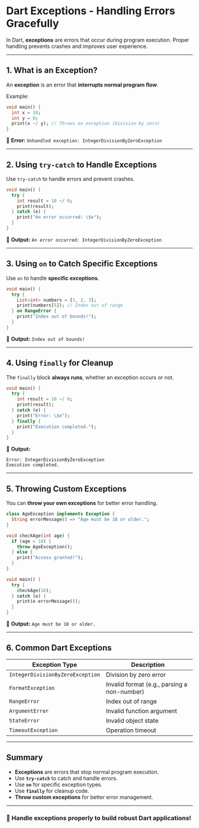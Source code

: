 # Dart Exceptions - Handling Errors Gracefully

In Dart, **exceptions** are errors that occur during program execution. Proper handling prevents crashes and improves user experience.

---

## 1. What is an Exception?
An **exception** is an error that **interrupts normal program flow**.

Example:
```dart
void main() {
  int x = 10;
  int y = 0;
  print(x ~/ y); // Throws an exception (Division by zero)
}
```
🔹 **Error:** `Unhandled exception: IntegerDivisionByZeroException`

---

## 2. Using `try-catch` to Handle Exceptions
Use `try-catch` to handle errors and prevent crashes.

```dart
void main() {
  try {
    int result = 10 ~/ 0;
    print(result);
  } catch (e) {
    print("An error occurred: \$e");
  }
}
```
🔹 **Output:** `An error occurred: IntegerDivisionByZeroException`

---

## 3. Using `on` to Catch Specific Exceptions
Use `on` to handle **specific exceptions**.

```dart
void main() {
  try {
    List<int> numbers = [1, 2, 3];
    print(numbers[5]); // Index out of range
  } on RangeError {
    print("Index out of bounds!");
  }
}
```
🔹 **Output:** `Index out of bounds!`

---

## 4. Using `finally` for Cleanup
The `finally` block **always runs**, whether an exception occurs or not.

```dart
void main() {
  try {
    int result = 10 ~/ 0;
    print(result);
  } catch (e) {
    print("Error: \$e");
  } finally {
    print("Execution completed.");
  }
}
```
🔹 **Output:**
```
Error: IntegerDivisionByZeroException
Execution completed.
```

---

## 5. Throwing Custom Exceptions
You can **throw your own exceptions** for better error handling.

```dart
class AgeException implements Exception {
  String errorMessage() => "Age must be 18 or older.";
}

void checkAge(int age) {
  if (age < 18) {
    throw AgeException();
  } else {
    print("Access granted!");
  }
}

void main() {
  try {
    checkAge(16);
  } catch (e) {
    print(e.errorMessage());
  }
}
```
🔹 **Output:** `Age must be 18 or older.`

---

## 6. Common Dart Exceptions

| Exception Type | Description |
|---------------|-------------|
| `IntegerDivisionByZeroException` | Division by zero error |
| `FormatException` | Invalid format (e.g., parsing a non-number) |
| `RangeError` | Index out of range |
| `ArgumentError` | Invalid function argument |
| `StateError` | Invalid object state |
| `TimeoutException` | Operation timeout |

---

## Summary
- **Exceptions** are errors that stop normal program execution.
- Use **`try-catch`** to catch and handle errors.
- Use **`on`** for specific exception types.
- Use **`finally`** for cleanup code.
- **Throw custom exceptions** for better error management.

---

### 🚀 Handle exceptions properly to build robust Dart applications!

